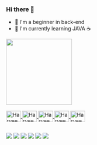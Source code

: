 ### Hi there 👋

- 🔭 I'm a beginner in back-end
- 🌱 I'm currently learning JAVA ☕

<div>
  <a href="github.com/harveeyrr">
  <img height="180em" src="https://github-readme-stats.vercel.app/api?username=harveeyrr&show_icons=true&theme=tokyonight&include_all_commits=true&count_stars=true"/>
</div>

<div style="display: inline_block"><br>
  <img align="center" alt="Harveey-HTML5" height="30" width="40" src="https://cdn.jsdelivr.net/gh/devicons/devicon/icons/html5/html5-original.svg">
  <img align="center" alt="Harveey-CSS3" height="30" width="40" src="https://cdn.jsdelivr.net/gh/devicons/devicon/icons/css3/css3-original.svg">
  <img align="center" alt="Harveey-JS" height="30" width="40" src="https://cdn.jsdelivr.net/gh/devicons/devicon/icons/javascript/javascript-original.svg">
  <img align="center" alt="Harveey-Python" height="30" width="40" src="https://cdn.jsdelivr.net/gh/devicons/devicon/icons/python/python-original.svg">
  <img align="center" alt="Harveey-JAVA" height="30" width="40" src="https://cdn.jsdelivr.net/gh/devicons/devicon/icons/java/java-original.svg">
</div>
  
##
  
<div>
  <a href="https://www.youtube.com/channel/UC-sDAntGumT3xtR40Hqj6Pg"><img src="https://img.shields.io/badge/YouTube-FF0000?style=for-the-badge&logo=youtube&logoColor=white" target="blank"></a>
  <a href="https://twitch.tv/harveey11"><img src="https://img.shields.io/badge/Twitch-9146FF?style=for-the-badge&logo=twitch&logoColor=white" target="blank"></a>
  <a href="https://twitter.com/harveey00"><img src="https://img.shields.io/badge/Twitter-1DA1F2?style=for-the-badge&logo=twitter&logoColor=white" target="blank"></a>
  <a href="https://instagram.com/joaovkt_"><img src="https://img.shields.io/badge/Instagram-E4405F?style=for-the-badge&logo=instagram&logoColor=white" target="blank"></a>
  <a href="https://open.spotify.com/user/ineady"><img src="https://img.shields.io/badge/Spotify-1ED760?&style=for-the-badge&logo=spotify&logoColor=white" target="__blank"></a>
  <a href="https://steamcommunity.com/id/shaawky404"><img src="https://img.shields.io/badge/Steam-000000?style=for-the-badge&logo=steam&logoColor=white" target="__blank"></a>
</div>
